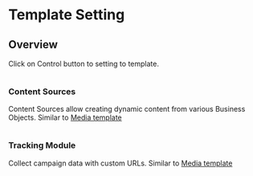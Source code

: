 # Template Setting

## Overview&#x20;

Click on Control button to setting to template.

<figure><img src="https://lh7-rt.googleusercontent.com/docsz/AD_4nXdmfs5zvvRTxhOb0hpOtisGt3qIDmISO7bTg6wb7xWpDIVKPEL-S2Mn7zLmAP__9AJsJ_Zcsuo6thKNGavBgUPemaf-MHNwz6zrBuv-jp9o6Du1484wHh-RIwFj7wmuz81op1i2I31PSTmXkHf_DDEbxMk2?key=McWN_Lv9ZK-QuQzVrY3nVw" alt=""><figcaption></figcaption></figure>

### **Content Sources**

Content Sources allow creating dynamic content from various Business Objects. Similar to [Media template](../../../../../../media-template/settings/template-settings/basic.md#content-sources)

<figure><img src="https://lh7-rt.googleusercontent.com/docsz/AD_4nXddoRGF1SL9Dxz4FN9nLGIeigNeDxX2MZvqQlklo2SCRsrTmhMmhmOjeXsWaJbCoA1ZSDPjAzcql9hNIRK1BchLQcuCiWIkwMkxw6udmZC_hhLszCis-nDzdwEtZqlMo_Wn3q3_HSnaFtUzjMveikOTrvzf?key=McWN_Lv9ZK-QuQzVrY3nVw" alt=""><figcaption></figcaption></figure>

### **Tracking Module**

Collect campaign data with custom URLs. Similar to [Media template](../../../../../../media-template/settings/template-settings/basic.md#tracking-module)

<figure><img src="https://lh7-rt.googleusercontent.com/docsz/AD_4nXezoDQvbnv_Faff0RIk3PRTqT9rbBsVwpij-Ifye0N1UZPDXC--S0dgQhM7vrBu-RdjApdQQeJxMSrvJvM2e7FL-EuFcB56pCJ3UetwY_WNFy1dI4fiwcwgdR3jZSjoraT-9SQn0NVWfXaHdU5wwJ9f4FAD?key=McWN_Lv9ZK-QuQzVrY3nVw" alt=""><figcaption></figcaption></figure>

